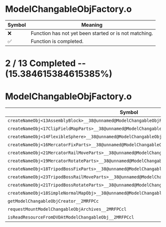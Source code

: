 # ModelChangableObjFactory.o
| Symbol | Meaning 
| ------------- | ------------- 
| :x: | Function has not yet been started or is not matching. 
| :white_check_mark: | Function is completed. 


# 2 / 13 Completed -- (15.384615384615385%)
# ModelChangableObjFactory.o
| Symbol | Decompiled? |
| ------------- | ------------- |
| `createNameObj<13AssemblyBlock>__38@unnamed@ModelChangableObjFactory_cpp@FPCc_P7NameObj` | :x: |
| `createNameObj<17ClipFieldMapParts>__38@unnamed@ModelChangableObjFactory_cpp@FPCc_P7NameObj` | :x: |
| `createNameObj<14FlexibleSphere>__38@unnamed@ModelChangableObjFactory_cpp@FPCc_P7NameObj` | :x: |
| `createNameObj<16MercatorFixParts>__38@unnamed@ModelChangableObjFactory_cpp@FPCc_P7NameObj` | :x: |
| `createNameObj<21MercatorRailMoveParts>__38@unnamed@ModelChangableObjFactory_cpp@FPCc_P7NameObj` | :x: |
| `createNameObj<19MercatorRotateParts>__38@unnamed@ModelChangableObjFactory_cpp@FPCc_P7NameObj` | :x: |
| `createNameObj<18TripodBossFixParts>__38@unnamed@ModelChangableObjFactory_cpp@FPCc_P7NameObj` | :x: |
| `createNameObj<23TripodBossRailMoveParts>__38@unnamed@ModelChangableObjFactory_cpp@FPCc_P7NameObj` | :x: |
| `createNameObj<21TripodBossRotateParts>__38@unnamed@ModelChangableObjFactory_cpp@FPCc_P7NameObj` | :x: |
| `createNameObj<18SimpleNormalMapObj>__38@unnamed@ModelChangableObjFactory_cpp@FPCc_P7NameObj` | :x: |
| `getModelChangableObjCreator__2MRFPCc` | :x: |
| `requestMountModelChangableObjArchives__2MRFPCcl` | :white_check_mark: |
| `isReadResourceFromDVDAtModelChangableObj__2MRFPCcl` | :white_check_mark: |
